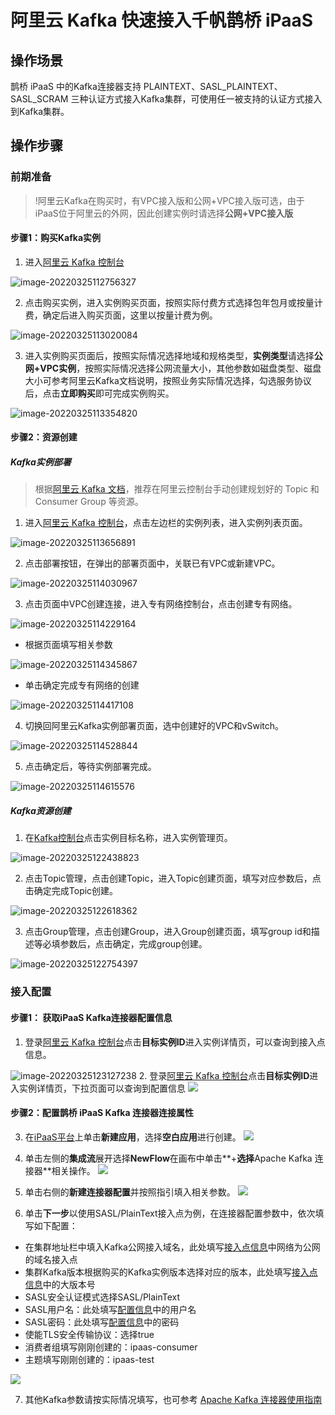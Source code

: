 # 阿里云 Kafka 快速接入千帆鹊桥  iPaaS
## 操作场景
鹊桥 iPaaS 中的Kafka连接器支持 PLAINTEXT、SASL_PLAINTEXT、SASL_SCRAM 三种认证方式接入Kafka集群，可使用任一被支持的认证方式接入到Kafka集群。
## 操作步骤
### 前期准备

>!阿里云Kafka在购买时，有VPC接入版和公网+VPC接入版可选，由于iPaaS位于阿里云的外网，因此创建实例时请选择**公网+VPC接入版**

####  步骤1：购买Kafka实例

1. 进入[阿里云 Kafka 控制台](https://kafka.console.aliyun.com/region/cn-hangzhou/instances)

![image-20220325112756327](https://qcloudimg.tencent-cloud.cn/raw/3150c111381a45abdef4a794a6a191e2/image-20220325112756327.png)

2. 点击购买实例，进入实例购买页面，按照实际付费方式选择包年包月或按量计费，确定后进入购买页面，这里以按量计费为例。

![image-20220325113020084](https://qcloudimg.tencent-cloud.cn/raw/35734b3c763cb15c2fba0323744f5c10/image-20220325113020084.png)

3. 进入实例购买页面后，按照实际情况选择地域和规格类型，**实例类型**请选择**公网+VPC实例**，按照实际情况选择公网流量大小，其他参数如磁盘类型、磁盘大小可参考阿里云Kafka文档说明，按照业务实际情况选择，勾选服务协议后，点击**立即购买**即可完成实例购买。

![image-20220325113354820](https://qcloudimg.tencent-cloud.cn/raw/de2e9513e154ca76c862328126ee1c32/image-20220325113354820.png)

#### 步骤2：资源创建

#####  Kafka实例部署

> 根据[阿里云 Kafka 文档](https://help.aliyun.com/document_detail/99952.html)，推荐在阿里云控制台手动创建规划好的 Topic 和 Consumer Group 等资源。

1. 进入[阿里云 Kafka 控制台](https://kafka.console.aliyun.com/region/cn-hangzhou/instances)，点击左边栏的实例列表，进入实例列表页面。

![image-20220325113656891](https://qcloudimg.tencent-cloud.cn/raw/c6cfe533cae121af7eaa204ef1bb7fda/image-20220325113656891.png)

2. 点击部署按钮，在弹出的部署页面中，关联已有VPC或新建VPC。

![image-20220325114030967](https://qcloudimg.tencent-cloud.cn/raw/40c99fdbf4605908e37d6548397de1b3/image-20220325114030967.png)

3. 点击页面中VPC创建连接，进入专有网络控制台，点击创建专有网络。

![image-20220325114229164](https://qcloudimg.tencent-cloud.cn/raw/046cb7659584ff540b4ea2a3d40561c9/image-20220325114229164.png)

- 根据页面填写相关参数

![image-20220325114345867](https://qcloudimg.tencent-cloud.cn/raw/fac7fedaad3133f31812f1f37cb16a67/image-20220325114345867.png)
- 单击确定完成专有网络的创建

![image-20220325114417108](https://qcloudimg.tencent-cloud.cn/raw/e21dd38d89a6bf9acbb2e302db479355/image-20220325114417108.png)

4. 切换回阿里云Kafka实例部署页面，选中创建好的VPC和vSwitch。

![image-20220325114528844](https://qcloudimg.tencent-cloud.cn/raw/bdffcdfed224b5570b274de87596c2d3/image-20220325114528844.png)

5. 点击确定后，等待实例部署完成。

![image-20220325114615576](https://qcloudimg.tencent-cloud.cn/raw/2c0717325f2991b3a06b4a20c803f3c1/image-20220325114615576.png)

##### Kafka资源创建

1. 在[Kafka控制台](https://kafka.console.aliyun.com/region/cn-hangzhou/instances)点击实例目标名称，进入实例管理页。

![image-20220325122438823](https://qcloudimg.tencent-cloud.cn/raw/581a8e22152123fd527bdae7c347a402/image-20220325122438823.png)

2. 点击Topic管理，点击创建Topic，进入Topic创建页面，填写对应参数后，点击确定完成Topic创建。

![image-20220325122618362](https://qcloudimg.tencent-cloud.cn/raw/43352d56041ec4d353fa4db2c3abbfbf/image-20220325122618362.png)

3. 点击Group管理，点击创建Group，进入Group创建页面，填写group id和描述等必填参数后，点击确定，完成group创建。

![image-20220325122754397](https://qcloudimg.tencent-cloud.cn/raw/1a87637ffec26eeeab224d9a3ddccd1e/image-20220325122754397.png)



### 接入配置

#### 步骤1： 获取iPaaS Kafka连接器配置信息

1. 登录[阿里云 Kafka 控制台](https://kafka.console.aliyun.com/region/cn-hangzhou/instances)点击**目标实例ID**进入实例详情页，可以查询到接入点信息。[](id:method1)

![image-20220325123127238](https://qcloudimg.tencent-cloud.cn/raw/cb0cc51cdaa996dd016712021170b2ff/image-20220325123127238.png)
2. 登录[阿里云 Kafka 控制台](https://kafka.console.aliyun.com/region/cn-hangzhou/instances)点击**目标实例ID**进入实例详情页，下拉页面可以查询到配置信息[](id:method2)
![](https://qcloudimg.tencent-cloud.cn/raw/12ba783fc1cfca5e8d95b1d2a9bc9d9d.png)

#### 步骤2：配置鹊桥 iPaaS Kafka 连接器连接属性 
3. 在[iPaaS平台](https://console.cloud.tencent.com/ipaas)上单击**新建应用**，选择**空白应用**进行创建。
![](https://qcloudimg.tencent-cloud.cn/raw/f0e3a02558a61e6168e4a6c993931820.png)
4. 单击左侧的**集成流**展开选择**NewFlow**在画布中单击**+**选择**Apache Kafka 连接器**相关操作。
![](https://qcloudimg.tencent-cloud.cn/raw/188f6b9dbdd2c8c618f417ea3d293ba6.png)
5. 单击右侧的**新建连接器配置**并按照指引填入相关参数。
![](https://qcloudimg.tencent-cloud.cn/raw/8112f535875f2cacfdb1fd2bf36fd3f4.png)

6. 单击**下一步**以使用SASL/PlainText接入点为例，在连接器配置参数中，依次填写如下配置：

 - 在集群地址栏中填入Kafka公网接入域名，此处填写[接入点信息](#method1)中网络为公网的域名接入点
 - 集群Kafka版本根据购买的Kafka实例版本选择对应的版本，此处填写[接入点信息](#method1)中的大版本号
 - SASL安全认证模式选择SASL/PlainText
 - SASL用户名：此处填写[配置信息](#method2)中的用户名
 - SASL密码：此处填写[配置信息](#method2)中的密码
 - 使能TLS安全传输协议：选择true
 - 消费者组填写刚刚创建的：ipaas-consumer
 - 主题填写刚刚创建的：ipaas-test

![](https://qcloudimg.tencent-cloud.cn/raw/61c6de359c350aeaabdd5a8b2b02abbc.png)

7.  其他Kafka参数请按实际情况填写，也可参考 [Apache Kafka 连接器使用指南](https://cloud.tencent.com/document/product/1270/55465)
